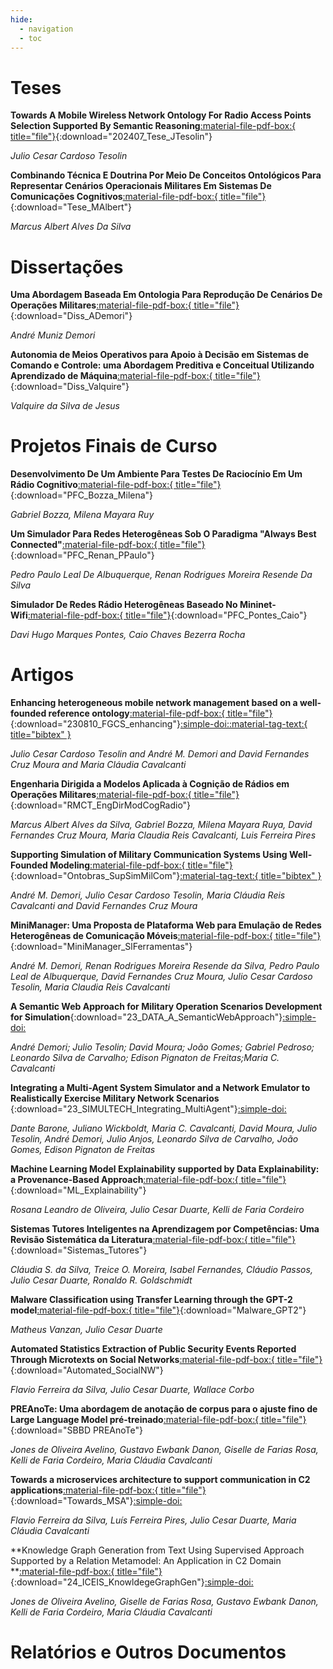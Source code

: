 ```yaml
---
hide:
  - navigation
  - toc
---
```


# Teses

**Towards A Mobile Wireless Network Ontology For Radio Access Points Selection Supported By Semantic Reasoning**[:material-file-pdf-box:{ title="file"}](https://github.com/comp-ime-eb-br/S2C2-IME/blob/main/publi/20240704_Tese_JTesolin.pdf?raw=true){:download="202407_Tese_JTesolin"}

*Julio Cesar Cardoso Tesolin*

**Combinando Técnica E Doutrina Por Meio De Conceitos Ontológicos Para Representar Cenários Operacionais Militares Em Sistemas De Comunicações Cognitivos**[:material-file-pdf-box:{ title="file"}](https://github.com/comp-ime-eb-br/S2C2-IME/blob/main/publi/Tese_de_Doutorado_Marcus__IME_Final_Ass.pdf?raw=true){:download="Tese_MAlbert"}

*Marcus Albert Alves Da Silva*

# Dissertações

**Uma Abordagem Baseada Em Ontologia Para Reprodução De Cenários De  Operações Militares**[:material-file-pdf-box:{ title="file"}](https://github.com/comp-ime-eb-br/S2C2-IME/blob/main/publi/Disserta%C3%A7%C3%A3oAndreMunizDemori_IME_versao_final.pdf?raw=true){:download="Diss_ADemori"}

*André Muniz Demori*

**Autonomia de Meios Operativos para Apoio à Decisão em Sistemas de Comando e Controle: uma Abordagem Preditiva e Conceitual Utilizando Aprendizado de Máquina**[:material-file-pdf-box:{ title="file"}](https://github.com/comp-ime-eb-br/S2C2-IME/blob/main/publi/Dissertacao_Mestrado_PPGI_UFRJ_Valquire_Final_comAssinaturas.pdf?raw=true){:download="Diss_Valquire"}

*Valquire da Silva de Jesus*

# Projetos Finais de Curso

**Desenvolvimento De Um Ambiente Para Testes De Raciocínio Em Um Rádio Cognitivo**[:material-file-pdf-box:{ title="file"}](https://github.com/comp-ime-eb-br/S2C2-IME/blob/main/publi/PFC___RDS.pdf?raw=true){:download="PFC_Bozza_Milena"}

*Gabriel Bozza, Milena Mayara Ruy*

**Um Simulador Para Redes Heterogêneas Sob O Paradigma "Always Best Connected"**[:material-file-pdf-box:{ title="file"}](https://github.com/comp-ime-eb-br/S2C2-IME/blob/main/publi/PFC_MININET.pdf?raw=true){:download="PFC_Renan_PPaulo"}

*Pedro Paulo Leal De Albuquerque, Renan Rodrigues Moreira Resende Da Silva*

**Simulador De Redes Rádio Heterogêneas Baseado No Mininet-Wifi**[:material-file-pdf-box:{ title="file"}](https://github.com/comp-ime-eb-br/S2C2-IME/blob/main/publi/PFC_VF_Mimic_2022.pdf?raw=true){:download="PFC_Pontes_Caio"}

*Davi Hugo Marques Pontes, Caio Chaves Bezerra Rocha*

# Artigos

**Enhancing heterogeneous mobile network management based on a well-founded reference ontology**[:material-file-pdf-box:{ title="file"}](https://github.com/comp-ime-eb-br/S2C2-IME/blob/52dc2bbf3cbc694688339b65e3cf4f3aa1fde579/publi/230810_FGCS_Enhancing%20heterogeneous%20mobile%20network%20management%20based%20on%20a%20well-founded%20reference%20ontology.pdf?raw=true){:download="230810_FGCS_enhancing"}[:simple-doi:](https://doi.org/10.1016/j.future.2023.08.008)[:material-tag-text:{ title="bibtex" }](https://github.com/comp-ime-eb-br/S2C2-IME/blob/main/publi/ref/S0167739X23003084.bib?raw=true)

*Julio Cesar Cardoso Tesolin and André M. Demori and David Fernandes Cruz Moura and Maria Cláudia Cavalcanti*

**Engenharia Dirigida a Modelos Aplicada à Cognição de Rádios em Operações Militares**[:material-file-pdf-box:{ title="file"}](https://github.com/comp-ime-eb-br/S2C2-IME/blob/main/publi/C-01_Artigo_RMCT_V2_2_corrigido_n.pdf?raw=true){:download="RMCT_EngDirModCogRadio"}

*Marcus Albert Alves da Silva, Gabriel Bozza, Milena Mayara Ruya, David Fernandes Cruz Moura, Maria Claudia Reis Cavalcanti, Luis Ferreira Pires* 

**Supporting Simulation of Military Communication Systems Using Well-Founded Modeling**[:material-file-pdf-box:{ title="file"}](https://github.com/comp-ime-eb-br/S2C2-IME/blob/main/publi/Supporting_Simulation_of_Military_Communication_Systems_Using_Well_Founded_Modeling___Ontobras_2022.pdf?raw=true){:download="Ontobras_SupSimMilCom"}[:material-tag-text:{ title="bibtex" }](https://github.com/comp-ime-eb-br/S2C2-IME/blob/main/publi/ref/supportingsim.bib?raw=true)

*André M. Demori, Julio Cesar Cardoso Tesolin, Maria Cláudia Reis Cavalcanti and David Fernandes Cruz Moura*

**MiniManager: Uma Proposta de Plataforma Web para Emulação de Redes Heterogêneas de Comunicação Móveis**[:material-file-pdf-box:{ title="file"}](https://github.com/comp-ime-eb-br/S2C2-IME/blob/main/publi/MiniManager_Paper___Sal_o_de_Ferramentas_SBRC_2022.pdf?raw=true){:download="MiniManager_SlFerramentas"}

*André M. Demori, Renan Rodrigues Moreira Resende da Silva, Pedro Paulo Leal de Albuquerque, David Fernandes Cruz Moura, Julio Cesar Cardoso Tesolin, Maria Claudia Reis Cavalcanti*

**A Semantic Web Approach for Military Operation Scenarios Development for Simulation**{:download="23_DATA_A_SemanticWebApproach"}[:simple-doi:](https://www.scitepress.org/Papers/2023/120886/120886.pdf)    

*André Demori; Julio Tesolin; David Moura; João Gomes; Gabriel Pedroso; Leonardo Silva de Carvalho; Edison Pignaton de Freitas;Maria C. Cavalcanti*

**Integrating a Multi-Agent System Simulator and a Network Emulator to Realistically Exercise Military Network Scenarios** {:download="23_SIMULTECH_Integrating_MultiAgent"}[:simple-doi:](https://www.scitepress.org/Papers/2023/120516/120516.pdf)   

*Dante Barone, Juliano Wickboldt, Maria C. Cavalcanti, David Moura, Julio Tesolin, André Demori, Julio Anjos, Leonardo Silva de Carvalho, João Gomes, Edison Pignaton de Freitas*

**Machine Learning Model Explainability supported by Data Explainability: a Provenance-Based Approach**[:material-file-pdf-box:{ title="file"}](https://github.com/comp-ime-eb-br/S2C2-IME/blob/main/publi/outrosArtigosEquipe/Artigo_JIDM_rosana_duarte_kelli.pdf?raw=true){:download="ML_Explainability"}

*Rosana Leandro de Oliveira, Julio Cesar Duarte, Kelli de Faria Cordeiro*

**Sistemas Tutores Inteligentes na Aprendizagem por Competências: Uma Revisão Sistemática da Literatura**[:material-file-pdf-box:{ title="file"}](https://github.com/comp-ime-eb-br/S2C2-IME/blob/main/publi/outrosArtigosEquipe/artigo_sbie_claudia_duarte_ronaldo.pdf?raw=true){:download="Sistemas_Tutores"}

*Cláudia S. da Silva, Treice O. Moreira, Isabel Fernandes, Cláudio Passos, Julio Cesar Duarte, Ronaldo R. Goldschmidt*

**Malware Classification using Transfer Learning through the GPT-2 model**[:material-file-pdf-box:{ title="file"}](https://github.com/comp-ime-eb-br/S2C2-IME/blob/main/publi/outrosArtigosEquipe/artigo_sbseg_vanzan_duarte.pdf?raw=true){:download="Malware_GPT2"}

*Matheus Vanzan, Julio Cesar Duarte*

**Automated Statistics Extraction of Public Security Events Reported Through Microtexts on Social Networks**[:material-file-pdf-box:{ title="file"}](https://github.com/comp-ime-eb-br/S2C2-IME/blob/main/publi/outrosArtigosEquipe/artigo_sbsi_2022_automated.pdf?raw=true){:download="Automated_SocialNW"}

*Flavio Ferreira da Silva, Julio Cesar Duarte, Wallace Corbo*

**PREAnoTe: Uma abordagem de anotação de corpus para o ajuste fino de Large Language Model pré-treinado**[:material-file-pdf-box:{ title="file"}](https://github.com/comp-ime-eb-br/S2C2-IME/blob/main/publi/SBBD_2024___PREAnoTe.pdf?raw=true){:download="SBBD PREAnoTe"}

*Jones de Oliveira Avelino, Gustavo Ewbank Danon, Giselle de Farias Rosa, Kelli de Faria Cordeiro, Maria Cláudia Cavalcanti*



**Towards a microservices architecture to support communication in C2 applications**[:material-file-pdf-box:{ title="file"}](https://github.com/comp-ime-eb-br/S2C2-IME/blob/main/publi/2024_SOSE_TowardsMSA_capa.pdf?raw=true){:download="Towards_MSA"}[:simple-doi:](https://ieeexplore.ieee.org/document/10620941)


*Flavio Ferreira da Silva, Luís Ferreira Pires, Julio Cesar Duarte, Maria Cláudia Cavalcanti*


**Knowledge Graph Generation from Text Using Supervised Approach Supported by a Relation Metamodel: An Application in C2 Domain **[:material-file-pdf-box:{ title="file"}](https://github.com/comp-ime-eb-br/S2C2-IME/blob/main/publi/2024_ICEIS_KnowledgeGraphGen_capa.pdf?raw=true){:download="24_ICEIS_KnowldegeGraphGen"}[:simple-doi:](https://www.scitepress.org/Link.aspx?doi=10.5220/0012629300003690)    

*Jones de Oliveira Avelino, Giselle de Farias Rosa, Gustavo Ewbank Danon,  Kelli de Faria Cordeiro, Maria Cláudia Cavalcanti*



# Relatórios e Outros Documentos

